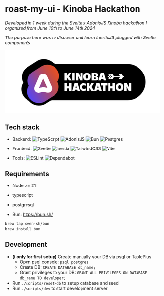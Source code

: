 # roast-my-ui - Kinoba Hackathon

_Developed in 1 week during the Svelte x AdonisJS Kinoba hackathon I organized from June 10th to June 14th 2024_

_The purpose here was to discover and learn InertiaJS plugged with Svelte components_

![Hackathon Logo](hackathon-logo.png)

## Tech stack

- Backend:
  ![TypeScript](https://img.shields.io/badge/Typescript-%23007ACC.svg?style=flat&logo=typescript&logoColor=white) ![AdonisJS](https://img.shields.io/badge/AdonisJS_6-%23220052.svg?style=flat&logo=adonisjs&logoColor=white) ![Bun](https://img.shields.io/badge/Bun-14151A.svg?style=flat&logo=Bun&logoColor=white)
  ![Postgres](https://img.shields.io/badge/Postgres-%23316192.svg?style=flat&logo=postgresql&logoColor=white)

- Frontend:
  ![Svelte](https://img.shields.io/badge/Svelte-%23f1413d.svg?style=flat&logo=svelte&logoColor=white) ![Inertia](https://img.shields.io/badge/Inertia-hotpink.svg?style=flat&logo=Inertia&logoColor=white) ![TailwindCSS](https://img.shields.io/badge/Tailwindcss-%2338B2AC.svg?style=flat&logo=tailwind-css&logoColor=white) ![Vite](https://img.shields.io/badge/Vite-%2335495e.svg?style=flat&logo=vite&logoColor=%234FC08D)

- Tools:
  ![ESLint](https://img.shields.io/badge/ESLint-4B3263?style=flat&logo=eslint&logoColor=white) ![Dependabot](https://img.shields.io/badge/dependabot-025E8C?style=flat&logo=dependabot&logoColor=white)

## Requirements

- Node >= 21
- typescript
- postgresql

- Bun: https://bun.sh/

```bash
brew tap oven-sh/bun
brew install bun
```

## Development

- **(ℹ️ only for first setup)** Create manually your DB via psql or TablePlus
  - Open psql console: `psql postgres`
  - Create DB: `CREATE DATABASE db_name;`
  - Grant privileges to your DB: `GRANT ALL PRIVILEGES ON DATABASE db_name TO developer;`
- Run `./scripts/reset-db` to setup database and seed
- Run `./scripts/dev` to start development server
